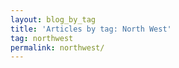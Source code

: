 ```yaml
---
layout: blog_by_tag
title: 'Articles by tag: North West'
tag: northwest
permalink: northwest/
---
```

